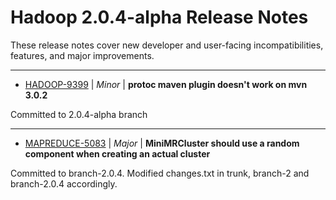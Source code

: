 # Hadoop  2.0.4-alpha Release Notes

These release notes cover new developer and user-facing incompatibilities, features, and major improvements.


---

* [HADOOP-9399](https://issues.apache.org/jira/browse/HADOOP-9399) | *Minor* | **protoc maven plugin doesn't work on mvn 3.0.2**

Committed to 2.0.4-alpha branch


---

* [MAPREDUCE-5083](https://issues.apache.org/jira/browse/MAPREDUCE-5083) | *Major* | **MiniMRCluster should use a random component when creating an actual cluster**

Committed to branch-2.0.4. Modified changes.txt in trunk, branch-2 and branch-2.0.4 accordingly.



